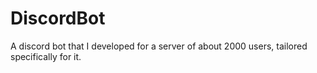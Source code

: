 # DiscordBot
A discord bot that I developed for a server of about 2000 users, tailored specifically for it.
